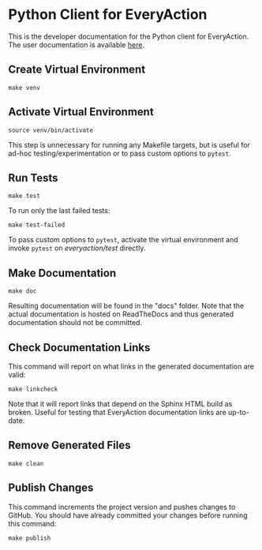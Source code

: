 # Python Client for EveryAction

This is the developer documentation for the Python client for EveryAction. The user documentation is available
[here](https://python-client-for-everyaction.readthedocs.io/en/latest/).

## Create Virtual Environment

```
make venv
```

## Activate Virtual Environment

```
source venv/bin/activate
```

This step is unnecessary for running any Makefile targets, but is useful for ad-hoc testing/experimentation or to pass
custom options to `pytest`.

## Run Tests

```
make test
```

To run only the last failed tests:

```
make test-failed
```

To pass custom options to `pytest`, activate the virtual environment and invoke `pytest` on *everyaction/test* directly.

## Make Documentation

```
make doc
```

Resulting documentation will be found in the "docs" folder. Note that the actual documentation is hosted on ReadTheDocs
and thus generated documentation should not be committed.

## Check Documentation Links

This command will report on what links in the generated documentation are valid: 

```
make linkcheck
```

Note that it will report links that depend on the Sphinx HTML build as broken. Useful for testing that EveryAction
documentation links are up-to-date.

## Remove Generated Files

```
make clean
```

## Publish Changes

This command increments the project version and pushes changes to GitHub. You should have already committed your changes
before running this command:

```
make publish
```